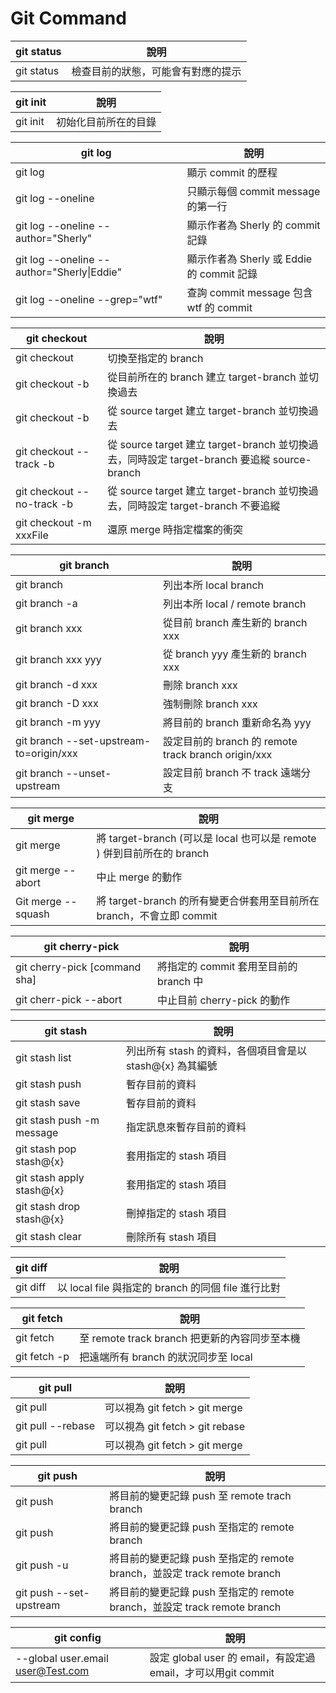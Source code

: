 # Git Command


| git status | 說明 |
|------------|------
| git status | 檢查目前的狀態，可能會有對應的提示 |

| git init | 說明 |
|------------|------
| git init | 初始化目前所在的目錄 |

| git log | 說明 |
|---------|-----|
| git log | 顯示 commit 的歷程 |
| git log --oneline | 只顯示每個 commit message 的第一行 |
| git log --oneline --author="Sherly" | 顯示作者為 Sherly 的 commit 記錄 |
| git log --oneline --author="Sherly\|Eddie" | 顯示作者為 Sherly 或 Eddie 的 commit 記錄 |
| git log --oneline --grep="wtf" | 查詢 commit message 包含 wtf 的 commit |

| git checkout | 說明 |
|--------------|-----|
| git checkout | 切換至指定的 branch |
| git checkout -b <target-branch> | 從目前所在的 branch 建立 target-branch 並切換過去 |
| git checkout -b <target-branch> <source-branch> | 從 source target 建立 target-branch 並切換過去 |
| git checkout --track <source-branch> -b <target-branch> | 從 source target 建立 target-branch 並切換過去，同時設定 target-branch 要追縱 source-branch |
| git checkout --no-track <source-branch> -b <target-branch> | 從 source target 建立 target-branch 並切換過去，同時設定 target-branch 不要追縱 |
| git checkout -m xxxFile | 還原 merge 時指定檔案的衝突 |

| git branch | 說明 |
|------------|-----|
| git branch | 列出本所 local branch |
| git branch -a | 列出本所 local / remote branch |
| git branch xxx | 從目前 branch 產生新的 branch xxx |
| git branch xxx yyy | 從 branch yyy 產生新的 branch xxx |
| git branch -d xxx | 刪除 branch xxx |
| git branch -D xxx | 強制刪除 branch xxx |
| git branch -m yyy | 將目前的 branch 重新命名為 yyy |
| git branch --set-upstream-to=origin/xxx | 設定目前的 branch 的 remote track branch origin/xxx  |
| git branch --unset-upstream | 設定目前 branch 不 track 遠端分支 |

| git merge | 說明 |
|-----------|------|
| git merge <target-branch> | 將 target-branch (可以是 local 也可以是 remote ) 併到目前所在的 branch |
| git merge --abort | 中止 merge 的動作 |
| Git merge --squash <target-branch> | 將 target-branch 的所有變更合併套用至目前所在 branch，不會立即 commit |

| git cherry-pick | 說明 |
|-----------------|-----|
| git cherry-pick [command sha] | 將指定的 commit 套用至目前的 branch 中 |
| git cherr-pick --abort | 中止目前 cherry-pick 的動作 |

| git stash | 說明 |
|-----------|-----|
| git stash list | 列出所有 stash 的資料，各個項目會是以 stash@{x} 為其編號 |
| git stash push | 暫存目前的資料 |
| git stash save | 暫存目前的資料 |
| git stash push -m message | 指定訊息來暫存目前的資料 |
| git stash pop stash@{x} | 套用指定的 stash 項目 |
| git stash apply stash@{x} | 套用指定的 stash 項目 |
| git stash drop stash@{x} | 刪掉指定的 stash 項目 |
| git stash clear | 刪除所有 stash 項目 |

| git diff | 說明 |
|----------|------|
| git diff <remote-branch> <file> | 以 local file 與指定的 branch 的同個 file 進行比對 |

| git fetch | 說明 |
|-----------|------|
| git fetch | 至 remote track branch 把更新的內容同步至本機 |
| git fetch -p | 把遠端所有 branch 的狀況同步至 local |

| git pull | 說明 |
|----------|------|
| git pull | 可以視為 git fetch > git merge |
| git pull --rebase | 可以視為 git fetch > git rebase |
| git pull <remote-branch> | 可以視為 git fetch > git merge |

| git push | 說明 |
|----------|------|
| git push | 將目前的變更記錄 push 至 remote trach branch |
| git push | 將目前的變更記錄 push 至指定的 remote branch |
| git push -u <remote-branch> | 將目前的變更記錄 push 至指定的 remote branch，並設定 track remote branch |
| git push --set-upstream <remote-branch> | 將目前的變更記錄 push 至指定的 remote branch，並設定 track remote branch |

| git config | 說明 |
|------------|-----|
| --global user.email user@Test.com | 設定 global user 的 email，有設定過email，才可以用git commit |